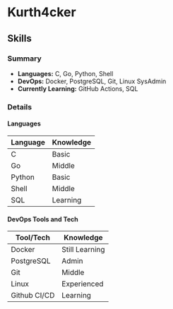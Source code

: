 # Kurth4cker

## Skills

### Summary

* **Languages:** C, Go, Python, Shell
* **DevOps:** Docker, PostgreSQL, Git, Linux SysAdmin
* **Currently Learning:** GitHub Actions, SQL

### Details

#### Languages

| Language | Knowledge  |
|----------|------------|
| C        | Basic      |
| Go       | Middle     |
| Python   | Basic      |
| Shell    | Middle     |
| SQL      | Learning   |


#### DevOps Tools and Tech

| Tool/Tech | Knowledge |
|-----------|-----------|
| Docker    | Still Learning|
| PostgreSQL | Admin |
| Git | Middle |
| Linux | Experienced |
| Github CI/CD | Learning |
